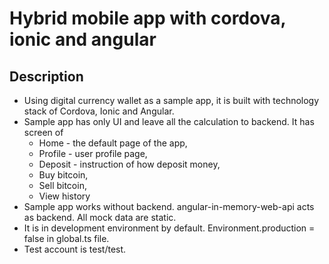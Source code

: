 # Hybrid mobile app with cordova, ionic and angular

## Description
- Using digital currency wallet as a sample app, it is built with technology stack of Cordova, Ionic and Angular.
- Sample app has only UI and leave all the calculation to backend. It has screen of
  - Home - the default page of the app,
  - Profile - user profile page,
  - Deposit - instruction of how deposit money,
  - Buy bitcoin,
  - Sell bitcoin,
  - View history
- Sample app works without backend. angular-in-memory-web-api acts as backend. All mock data are static.
- It is in development environment by default. Environment.production = false in global.ts file.
- Test account is test/test.